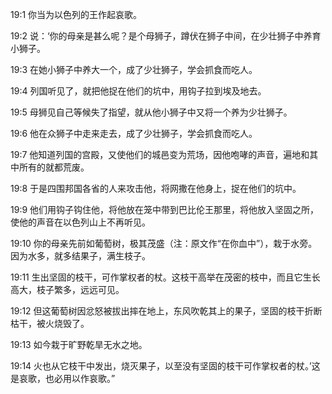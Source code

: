 <a id="1"></a>19:1  你当为以色列的王作起哀歌。  

<a id="2"></a>19:2  说：‘你的母亲是甚么呢？是个母狮子，蹲伏在狮子中间，在少壮狮子中养育小狮子。  

<a id="3"></a>19:3  在她小狮子中养大一个，成了少壮狮子，学会抓食而吃人。  

<a id="4"></a>19:4  列国听见了，就把他捉在他们的坑中，用钩子拉到埃及地去。  

<a id="5"></a>19:5  母狮见自己等候失了指望，就从他小狮子中又将一个养为少壮狮子。  

<a id="6"></a>19:6  他在众狮子中走来走去，成了少壮狮子，学会抓食而吃人。  

<a id="7"></a>19:7  他知道列国的宫殿，又使他们的城邑变为荒场，因他咆哮的声音，遍地和其中所有的就都荒废。  

<a id="8"></a>19:8  于是四围邦国各省的人来攻击他，将网撒在他身上，捉在他们的坑中。  

<a id="9"></a>19:9  他们用钩子钩住他，将他放在笼中带到巴比伦王那里，将他放入坚固之所，使他的声音在以色列山上不再听见。  

<a id="10"></a>19:10  你的母亲先前如葡萄树，极其茂盛（注：原文作“在你血中”），栽于水旁。因为水多，就多结果子，满生枝子。  

<a id="11"></a>19:11  生出坚固的枝干，可作掌权者的杖。这枝干高举在茂密的枝中，而且它生长高大，枝子繁多，远远可见。  

<a id="12"></a>19:12  但这葡萄树因忿怒被拔出摔在地上，东风吹乾其上的果子，坚固的枝干折断枯干，被火烧毁了。  

<a id="13"></a>19:13  如今栽于旷野乾旱无水之地。  

<a id="14"></a>19:14  火也从它枝干中发出，烧灭果子，以至没有坚固的枝干可作掌权者的杖。’这是哀歌，也必用以作哀歌。”  
